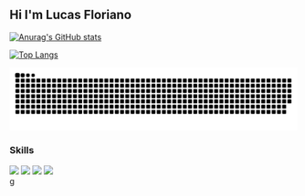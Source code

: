 ## Hi I'm Lucas Floriano

[![Anurag's GitHub stats](https://github-readme-stats.vercel.app/api?username=RagingWK&locale=pt-br&border_radius=20px&theme=outrun)](https://github.com/anuraghazra/github-readme-stats)

[![Top Langs](https://github-readme-stats.vercel.app/api/top-langs/?username=RagingWK&layout=donut&theme=outrun)](https://github.com/anuraghazra/github-readme-stats)

![snake gif](./github-user-contribution.svg)

### Skills

<div class="icons-container">

 <img height=40px src="https://cdn.jsdelivr.net/gh/devicons/devicon@latest/icons/css3/css3-original.svg" />
 <img height=40px src="https://cdn.jsdelivr.net/gh/devicons/devicon@latest/icons/html5/html5-original.svg" />
 <img height=40px src="https://cdn.jsdelivr.net/gh/devicons/devicon@latest/icons/javascript/javascript-original.svg" />
 <img height=40px src="https://cdn.jsdelivr.net/gh/devicons/devicon@latest/icons/canva/canva-original.svg" />
 </div>
g
          
          

<!--
**RagingWK/RagingWK** is a ✨ _special_ ✨ repository because its `README.md` (this file) appears on your GitHub profile.

Here are some ideas to get you started:

- 🔭 I’m currently working on ...
- 🌱 I’m currently learning ...
- 👯 I’m looking to collaborate on ...
- 🤔 I’m looking for help with ...
- 💬 Ask me about ...
- 📫 How to reach me: ...
- 😄 Pronouns: ...
- ⚡ Fun fact: ...
-->
